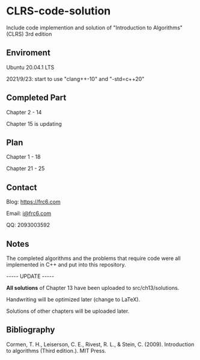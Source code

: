 # CLRS-code-solution

Include code implemention and solution of "Introduction to Algorithms" (CLRS) 3rd edition

## Enviroment

Ubuntu 20.04.1 LTS

2021/9/23: start to use "clang++-10" and "-std=c++20" 

## Completed Part

Chapter 2 - 14

Chapter 15 is updating

## Plan

Chapter 1 - 18

Chapter 21 - 25

## Contact

Blog: https://frc6.com

Email: i@frc6.com

QQ: 2093003592

## Notes

The completed algorithms and the problems that require code were all implemented in C++ and put into this repository.

----- UPDATE -----

**All solutions** of Chapter 13 have been uploaded to src/ch13/solutions.

Handwriting will be optimized later (change to LaTeX).

Solutions of other chapters will be uploaded later.

## Bibliography

Cormen, T. H., Leiserson, C. E., Rivest, R. L., & Stein, C. (2009). Introduction to algorithms  (Third edition.). MIT Press.
